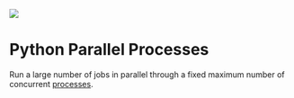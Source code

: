 <div>
   <p><a href="https://github.com/philiprbrenan/pythonParallelProcesses"><img src="https://github.com/philiprbrenan/pythonParallelProcesses/workflows/Test/badge.svg"></a>
</div>

# Python Parallel Processes

Run a large number of jobs in parallel through a fixed maximum number of
concurrent [processes](https://en.wikipedia.org/wiki/Process_management_(computing)). 